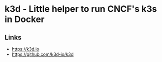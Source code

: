# k3d - Little helper to run CNCF's k3s in Docker

## Links
- https://k3d.io
- https://github.com/k3d-io/k3d
